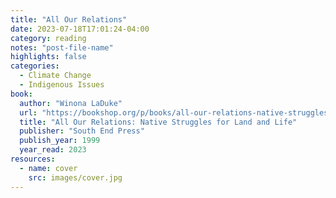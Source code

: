 ```yaml
---
title: "All Our Relations"
date: 2023-07-18T17:01:24-04:00
category: reading
notes: "post-file-name"
highlights: false
categories:
  - Climate Change
  - Indigenous Issues
book:
  author: "Winona LaDuke"
  url: "https://bookshop.org/p/books/all-our-relations-native-struggles-for-land-and-life-winona-laduke/8203476"
  title: "All Our Relations: Native Struggles for Land and Life"
  publisher: "South End Press"
  publish_year: 1999
  year_read: 2023
resources:
  - name: cover
    src: images/cover.jpg
---
```


